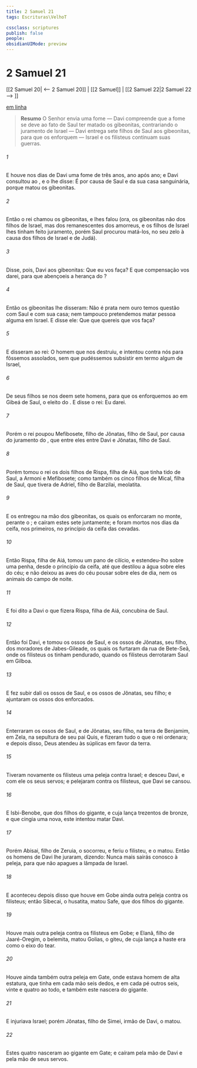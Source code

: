 ```yaml
---
title: 2 Samuel 21
tags: Escrituras\VelhoT

cssclass: scriptures
publish: false
people:
obsidianUIMode: preview
---
```


# 2 Samuel 21
[[2 Samuel 20| <-- 2 Samuel 20]] | [[2 Samuel]] | [[2 Samuel 22|2 Samuel 22 --> ]]

[em linha](https://churchofjesuschrist.org/study/scriptures/ot/2-sam/21?lang=por)

> __Resumo__
O Senhor envia uma fome — Davi compreende que a fome se deve ao fato de Saul ter matado os gibeonitas, contrariando o juramento de Israel — Davi entrega sete filhos de Saul aos gibeonitas, para que os enforquem — Israel e os filisteus continuam suas guerras.

###### 1 
E houve nos dias de Davi uma fome de três anos, ano após ano; e Davi consultou ao , e o  lhe disse: É por causa de Saul e da sua casa sanguinária, porque matou os gibeonitas.

###### 2 
Então o rei chamou os gibeonitas, e lhes falou (ora, os gibeonitas não  dos filhos de Israel, mas dos remanescentes dos amorreus, e os filhos de Israel lhes tinham feito juramento, porém Saul procurou matá-los, no seu zelo à causa dos filhos de Israel e de Judá).

###### 3 
Disse, pois, Davi aos gibeonitas: Que  eu vos faça? E que compensação vos darei, para que abençoeis a herança do ?

###### 4 
Então os gibeonitas lhe disseram: Não é  prata nem ouro  temos questão com Saul e com sua casa; nem tampouco pretendemos matar pessoa alguma em Israel. E disse ele: Que  que quereis que vos faça?

###### 5 
E disseram ao rei: O homem que nos destruiu, e intentou contra nós para  fôssemos assolados, sem que pudéssemos subsistir em termo algum de Israel,

###### 6 
De seus filhos se nos deem sete homens, para que os enforquemos ao  em Gibeá de Saul, o eleito do . E disse o rei: Eu  darei.

###### 7 
Porém o rei poupou Mefibosete, filho de Jônatas, filho de Saul, por causa do juramento do , que entre eles  entre Davi e Jônatas, filho de Saul.

###### 8 
Porém tomou o rei os dois filhos de Rispa, filha de Aiá, que tinha tido de Saul, a  Armoni e Mefibosete; como também os cinco filhos  de Mical, filha de Saul, que tivera de Adriel, filho de Barzilai, meolatita.

###### 9 
E os entregou na mão dos gibeonitas, os quais os enforcaram no monte, perante o ; e caíram estes sete juntamente; e foram mortos nos dias da ceifa, nos  primeiros, no princípio da ceifa das cevadas.

###### 10 
Então Rispa, filha de Aiá, tomou um pano de cilício, e estendeu-lho sobre uma penha, desde o princípio da ceifa, até que destilou a água sobre eles do céu; e não deixou as aves do céu pousar sobre eles de dia, nem os animais do campo de noite.

###### 11 
E foi dito a Davi o que fizera Rispa, filha de Aiá, concubina de Saul.

###### 12 
Então foi Davi, e tomou os ossos de Saul, e os ossos de Jônatas, seu filho, dos moradores de Jabes-Gileade, os quais os furtaram da rua de Bete-Seã, onde os filisteus os tinham pendurado, quando os filisteus derrotaram Saul em Gilboa.

###### 13 
E fez subir dali os ossos de Saul, e os ossos de Jônatas, seu filho; e ajuntaram  os ossos dos enforcados.

###### 14 
Enterraram os ossos de Saul, e de Jônatas, seu filho, na terra de Benjamim, em Zela, na sepultura de seu pai Quis, e fizeram tudo o que o rei ordenara; e depois disso, Deus atendeu às súplicas em favor da terra.

###### 15 
Tiveram novamente os filisteus uma peleja contra Israel; e desceu Davi, e com ele os seus servos; e  pelejaram contra os filisteus, que Davi se cansou.

###### 16 
E Isbi-Benobe, que  dos filhos do gigante, e cuja lança  trezentos  de bronze, e que cingia uma  nova, este intentou matar Davi.

###### 17 
Porém Abisai, filho de Zeruia, o socorreu, e feriu o filisteu, e o matou. Então os homens de Davi lhe juraram, dizendo: Nunca mais sairás conosco à peleja, para que não apagues a lâmpada de Israel.

###### 18 
E aconteceu depois disso que houve em Gobe ainda outra peleja contra os filisteus; então Sibecai, o husatita, matou Safe, que  dos filhos do gigante.

###### 19 
Houve mais outra peleja contra os filisteus em Gobe; e Elanã, filho de Jaaré-Oregim, o belemita, matou Golias, o giteu, de cuja lança a haste era como o eixo do tear.

###### 20 
Houve ainda também outra peleja em Gate, onde estava  homem de alta estatura, que tinha em cada mão seis dedos, e em cada pé outros seis, vinte e quatro ao todo, e também este nascera do gigante.

###### 21 
E injuriava Israel; porém Jônatas, filho de Simei, irmão de Davi, o matou.

###### 22 
Estes quatro nasceram ao gigante em Gate; e caíram pela mão de Davi e pela mão de seus servos.

